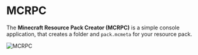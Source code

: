 # MCRPC
The __Minecraft Resource Pack Creator (MCRPC)__ is a simple console application, that creates a folder and `pack.mcmeta` for your resource pack.

![MCRPC](http://i.imgur.com/9TLF7XS.png "MCRPC")
